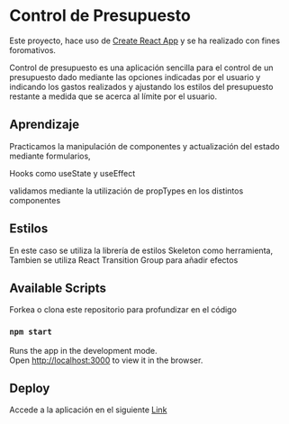 # Control de Presupuesto


Este proyecto, hace uso de [Create React App](https://github.com/facebook/create-react-app) y se ha realizado con fines foromativos.  

Control de presupuesto es una aplicación sencilla para el control de un presupuesto dado mediante las opciones indicadas por el usuario y indicando los gastos realizados y ajustando los estilos del presupuesto restante a medida que se acerca al límite por el usuario.

## Aprendizaje

Practicamos la manipulación de componentes y actualización del estado mediante formularios,

Hooks como useState y useEffect

validamos mediante la utilización de propTypes en los distintos componentes

## Estilos

En este caso se utiliza la librería de estilos Skeleton como herramienta, 
Tambien se utiliza React Transition Group para añadir efectos


## Available Scripts

Forkea o clona este repositorio para profundizar en el código

### `npm start`

Runs the app in the development mode.\
Open [http://localhost:3000](http://localhost:3000) to view it in the browser.




## Deploy

Accede a la aplicación en el siguiente [Link](https://mibudget.netlify.app)
